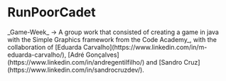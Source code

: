 # RunPoorCadet
<div>
 _Game-Week_ -> A group work that consisted of creating a game in java with the Simple Graphics framework from the Code Academy_, with the collaboration of [Eduarda Carvalho](https://www.linkedin.com/in/m-eduarda-carvalho/), [Adré Gonçalves](https://www.linkedin.com/in/andregentilfilho/) and [Sandro Cruz](https://www.linkedin.com/in/sandrocruzdev/).
</div>  
